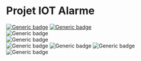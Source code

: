 # Projet IOT  Alarme  

[![Generic badge](https://img.shields.io/badge/Type-IOT-black.svg)]()
[![Generic badge](https://img.shields.io/badge/Développeur-2-black.svg)]()
<br/>
![Generic badge](https://img.shields.io/badge/Language-C-green.svg)
<br/>
![Generic badge](https://img.shields.io/badge/Based_on-LoRa_E5_Development_Kit-blue.svg)
<br/>
![Generic badge](https://img.shields.io/badge/Capteur-Flame-blue.svg)
![Generic badge](https://img.shields.io/badge/Capteur-Temperature-blue.svg)
![Generic badge](https://img.shields.io/badge/Capteur-Motion_Sensor-blue.svg)
<br/>
![Generic badge](https://img.shields.io/badge/Thanks_to-FabMSTIC-red.svg)
